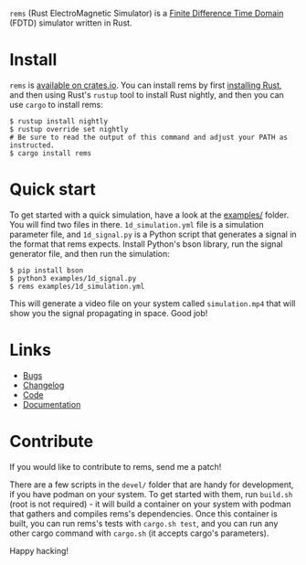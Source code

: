 ```rems``` (Rust ElectroMagnetic Simulator) is a
[Finite Difference Time Domain](https://en.wikipedia.org/wiki/Finite-difference_time-domain_method)
(FDTD) simulator written in Rust.


# Install

```rems``` is [available on crates.io](https://crates.io/crates/rems). You can install rems by first
[installing Rust](https://www.rust-lang.org/tools/install), and then using Rust's ```rustup``` tool
to install Rust nightly, and then you can use ```cargo``` to install rems:

```
$ rustup install nightly
$ rustup override set nightly
# Be sure to read the output of this command and adjust your PATH as instructed.
$ cargo install rems
```


# Quick start

To get started with a quick simulation, have a look at the
[examples/](https://github.com/bowlofeggs/rems/blob/master/examples) folder. You will find two files
in there. ```1d_simulation.yml``` file is a simulation parameter file, and ```1d_signal.py``` is a
Python script that generates a signal in the format that rems expects. Install Python's bson
library, run the signal generator file, and then run the simulation:

```
$ pip install bson
$ python3 examples/1d_signal.py
$ rems examples/1d_simulation.yml
```

This will generate a video file on your system called ```simulation.mp4``` that will show you the
signal propagating in space. Good job!


# Links

* [Bugs](https://github.com/bowlofeggs/rems/issues)
* [Changelog](https://github.com/bowlofeggs/rems/blob/master/CHANGELOG.md)
* [Code](https://github.com/bowlofeggs/rems)
* [Documentation](https://docs.rs/rems)


# Contribute

If you would like to contribute to rems, send me a patch!

There are a few scripts in the ```devel/``` folder that are handy for development, if you have
podman on your system. To get started with them, run ```build.sh``` (root is not required) -
it will build a container on your system with podman that gathers and compiles rems's dependencies.
Once this container is built, you can run rems's tests with ```cargo.sh test```, and you can run
any other cargo command with ```cargo.sh``` (it accepts cargo's parameters).

Happy hacking!
